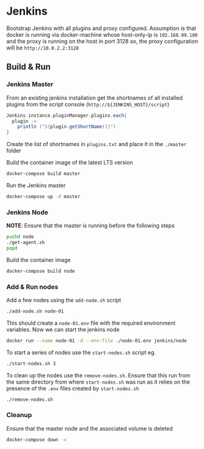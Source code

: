 # Jenkins #

Bootstrap Jenkins with all plugins and proxy configured. Assumption is that docker is running via docker-machine whose host-only-ip is `192.168.99.100` and the proxy is running on the host in port 3128 so, the proxy configuration will be `http://10.0.2.2:3128`

## Build & Run ##

### Jenkins Master ###

From an existing jenkins installation get the shortnames of all installed plugins from the script console (`http://${JENKINS_HOST}/script`)

```groovy
Jenkins.instance.pluginManager.plugins.each{
  plugin ->
    println ("${plugin.getShortName()}")
}
```

Create the list of shortnames in `plugins.txt` and place it in the `./master` folder

Build the container image of the latest LTS version

``` sh
docker-compose build master
```

Run the Jenkins master

``` sh
docker-compose up -d master
```

### Jenkins Node ###

**NOTE**: Ensure that the master is running before the following steps

```sh
pushd node
./get-agent.sh
popd
```

Build the container image

``` sh
docker-compose build node
```

### Add & Run nodes ###


Add a few nodes using the `add-node.sh` script

``` sh
./add-node.sh node-01
```

This should create a `node-01.env` file with the required environment variables. Now we can start the jenkins node

```sh
docker run --name node-01 -d --env-file ./node-01.env jenkins/node
```

To start a series of nodes use the `start-nodes.sh` script eg.

```sh
./start-nodes.sh 3
```

To clean up the nodes use the `remove-nodes.sh`. Ensure that this run from the same directory from where `start-nodes.sh` was run as it relies on the presence of the `.env` files created by `start-nodes.sh`

```sh
./remove-nodes.sh
```

### Cleanup ###

Ensure that the master node and the associated volume is deleted

```sh
docker-compose down -v
```
